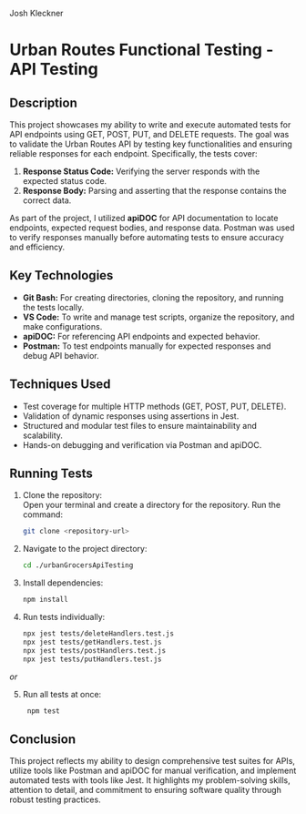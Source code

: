 Josh Kleckner
# Urban Routes Functional Testing - API Testing

## Description
This project showcases my ability to write and execute automated tests for API endpoints using GET, POST, PUT, and DELETE requests. The goal was to validate the Urban Routes API by testing key functionalities and ensuring reliable responses for each endpoint. Specifically, the tests cover:  
1. **Response Status Code:** Verifying the server responds with the expected status code.  
2. **Response Body:** Parsing and asserting that the response contains the correct data.  

As part of the project, I utilized **apiDOC** for API documentation to locate endpoints, expected request bodies, and response data. Postman was used to verify responses manually before automating tests to ensure accuracy and efficiency.  

## Key Technologies
- **Git Bash:** For creating directories, cloning the repository, and running the tests locally.  
- **VS Code:** To write and manage test scripts, organize the repository, and make configurations.  
- **apiDOC:** For referencing API endpoints and expected behavior.  
- **Postman:** To test endpoints manually for expected responses and debug API behavior.  

## Techniques Used
- Test coverage for multiple HTTP methods (GET, POST, PUT, DELETE).  
- Validation of dynamic responses using assertions in Jest.  
- Structured and modular test files to ensure maintainability and scalability.  
- Hands-on debugging and verification via Postman and apiDOC.

## Running Tests
1. Clone the repository:  
   Open your terminal and create a directory for the repository. Run the command:  
   ```bash
   git clone <repository-url>
2. Navigate to the project directory:
   ```bash
   cd ./urbanGrocersApiTesting
3. Install dependencies:
   ```bash
   npm install
4. Run tests individually:
   ```bash
   npx jest tests/deleteHandlers.test.js  
   npx jest tests/getHandlers.test.js  
   npx jest tests/postHandlers.test.js  
   npx jest tests/putHandlers.test.js
 *or*
 
5. Run all tests at once:
   ```bash
    npm test

## Conclusion
This project reflects my ability to design comprehensive test suites for APIs, utilize tools like Postman and apiDOC for manual verification, and implement automated tests with tools like Jest. It highlights my problem-solving skills, attention to detail, and commitment to ensuring software quality through robust testing practices.
